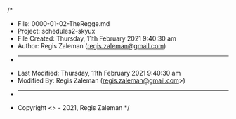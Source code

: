 /\*

-   File: 0000-01-02-TheRegge.md
-   Project: schedules2-skyux
-   File Created: Thursday, 11th February 2021 9:40:30 am
-   Author: Regis Zaleman (regis.zaleman@gmail.com)
-   ***
-   Last Modified: Thursday, 11th February 2021 9:40:30 am
-   Modified By: Regis Zaleman (regis.zaleman@gmail.com>)
-   ***
-   Copyright <<projectCreationYear>> - 2021, Regis Zaleman
    \*/
